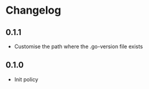 # Changelog

## 0.1.1

* Customise the path where the .go-version file exists

## 0.1.0

* Init policy
